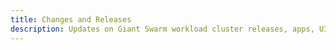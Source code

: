 ```yaml
---
title: Changes and Releases
description: Updates on Giant Swarm workload cluster releases, apps, UI improvements and documentation changes.
---
```

